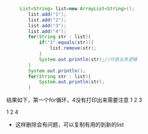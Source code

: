 ```java
     List<String> list=new ArrayList<String>();
        list.add("1");
        list.add("2");
        list.add("3");
        list.add("4");
        for(String str : list){
            if("3".equals(str)){
                list.remove(str);
            }
            System.out.println(str);//代表业务逻辑
        }
        System.out.println();
        for(String str : list){
            System.out.println(str);
        }
```
结果如下，第一个for循环，4没有打印出来需要注意
1
2
3

1
2
4

- 这样删除会有问题，可以复制有用的到新的list